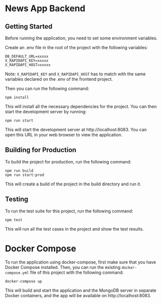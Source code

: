 # News App Backend

## Getting Started

Before running the application, you need to set some environment variables.

Create an .env file in the root of the project with the following variables:

```
DB_DEFAULT_URL=xxxxx
X_RAPIDAPI_KEY=xxxxx
X_RAPIDAPI_HOST=xxxxx
```

Note: `X_RAPIDAPI_KEY` and `X_RAPIDAPI_HOST` has to match with the same variables declared on the .env of the frontend project.

Then you can run the following command:

```
npm install
```

This will install all the necessary dependencies for the project. You can then start the development server by running:

```
npm run start
```

This will start the development server at http://localhost:8083. You can open this URL in your web browser to view the application.

## Building for Production

To build the project for production, run the following command:

```
npm run build
npm run start:prod
```

This will create a build of the project in the build directory and run it.

## Testing

To run the test suite for this project, run the following command:

```
npm test
```

This will run all the test cases in the project and show the test results.

# Docker Compose

To run the application using docker-compose, first make sure that you have Docker Compose installed. Then, you can run the existing `docker-compose.yml` file of this project with the following command:

```
docker-compose up
```

This will build and start the application and the MongoDB server in separate Docker containers, and the app will be available on http://localhost:8083.
